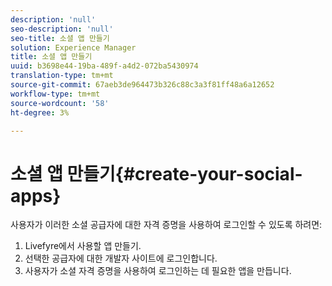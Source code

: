 ```yaml
---
description: 'null'
seo-description: 'null'
seo-title: 소셜 앱 만들기
solution: Experience Manager
title: 소셜 앱 만들기
uuid: b3698e44-19ba-489f-a4d2-072ba5430974
translation-type: tm+mt
source-git-commit: 67aeb3de964473b326c88c3a3f81ff48a6a12652
workflow-type: tm+mt
source-wordcount: '58'
ht-degree: 3%

---
```



# 소셜 앱 만들기{#create-your-social-apps}

사용자가 이러한 소셜 공급자에 대한 자격 증명을 사용하여 로그인할 수 있도록 하려면:

1. Livefyre에서 사용할 앱 만들기.
1. 선택한 공급자에 대한 개발자 사이트에 로그인합니다.
1. 사용자가 소셜 자격 증명을 사용하여 로그인하는 데 필요한 앱을 만듭니다.
